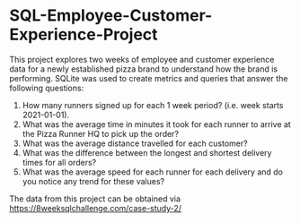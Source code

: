 # SQL-Employee-Customer-Experience-Project

This project explores two weeks of employee and customer experience data for a newly established pizza brand to understand how the brand is performing. SQLite was used to create metrics and queries that answer the following questions: 

1.    How many runners signed up for each 1 week period? (i.e. week starts 2021-01-01).
2.    What was the average time in minutes it took for each runner to arrive at the Pizza Runner HQ to pick up the order?
3.    What was the average distance travelled for each customer?
4.    What was the difference between the longest and shortest delivery times for all orders?
5.    What was the average speed for each runner for each delivery and do you notice any trend for these values?

The data from this project can be obtained via https://8weeksqlchallenge.com/case-study-2/
